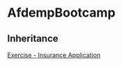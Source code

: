 # AfdempBootcamp

## Inheritance

[Exercise - Insurance Application](/Inheritance/InsuranceApp)





